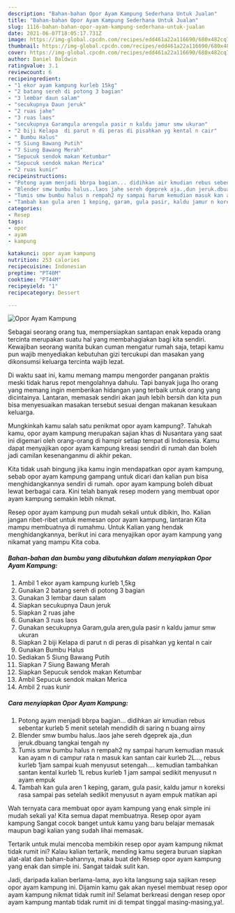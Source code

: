```yaml
---
description: "Bahan-bahan Opor Ayam Kampung Sederhana Untuk Jualan"
title: "Bahan-bahan Opor Ayam Kampung Sederhana Untuk Jualan"
slug: 1116-bahan-bahan-opor-ayam-kampung-sederhana-untuk-jualan
date: 2021-06-07T18:05:17.731Z
image: https://img-global.cpcdn.com/recipes/edd461a22a116690/680x482cq70/opor-ayam-kampung-foto-resep-utama.jpg
thumbnail: https://img-global.cpcdn.com/recipes/edd461a22a116690/680x482cq70/opor-ayam-kampung-foto-resep-utama.jpg
cover: https://img-global.cpcdn.com/recipes/edd461a22a116690/680x482cq70/opor-ayam-kampung-foto-resep-utama.jpg
author: Daniel Baldwin
ratingvalue: 3.1
reviewcount: 6
recipeingredient:
- "1 ekor ayam kampung kurleb 15kg"
- "2 batang sereh di potong 3 bagian"
- "3 lembar daun salam"
- "secukupnya Daun jeruk"
- "2 ruas jahe"
- "3 ruas laos"
- "secukupnya Garamgula arengula pasir n kaldu jamur smw ukuran"
- "2 biji Kelapa  di parut n di peras di pisahkan yg kental n cair"
- " Bumbu Halus"
- "5 Siung Bawang Putih"
- "7 Siung Bawang Merah"
- "Sepucuk sendok makan Ketumbar"
- "Sepucuk sendok makan Merica"
- "2 ruas kunir"
recipeinstructions:
- "Potong ayam menjadi bbrpa bagian... didihkan air kmudian rebus sebentar kurleb 5 menit setelah mendidih di saring n buang airny"
- "Blender smw bumbu halus..laos jahe sereh dgeprek aja.,dun jeruk.dbuang tangkai tengah ny"
- "Tumis smw bumbu halus n rempah2 ny sampai harum kemudian masuk kan ayam n di campur rata n masuk kan santan cair kurleb 2L..., rebus kurleb 1jam sampai kuah menyusut setengah.... kemudian tambahkan santan kental kurleb 1L rebus kurleb 1 jam sampai sedikit menyusut n ayam empuk"
- "Tambah kan gula aren 1 keping, garam, gula pasir, kaldu jamur n koreksi rasa sampai pas setelah sedikit menyusut n ayam empuk matikan api"
categories:
- Resep
tags:
- opor
- ayam
- kampung

katakunci: opor ayam kampung 
nutrition: 253 calories
recipecuisine: Indonesian
preptime: "PT40M"
cooktime: "PT44M"
recipeyield: "1"
recipecategory: Dessert

---
```



![Opor Ayam Kampung](https://img-global.cpcdn.com/recipes/edd461a22a116690/680x482cq70/opor-ayam-kampung-foto-resep-utama.jpg)

Sebagai seorang orang tua, mempersiapkan santapan enak kepada orang tercinta merupakan suatu hal yang membahagiakan bagi kita sendiri. Kewajiban seorang  wanita bukan cuman mengatur rumah saja, tetapi kamu pun wajib menyediakan kebutuhan gizi tercukupi dan masakan yang dikonsumsi keluarga tercinta wajib lezat.

Di waktu  saat ini, kamu memang mampu mengorder panganan praktis meski tidak harus repot mengolahnya dahulu. Tapi banyak juga lho orang yang memang ingin memberikan hidangan yang terbaik untuk orang yang dicintainya. Lantaran, memasak sendiri akan jauh lebih bersih dan kita pun bisa menyesuaikan masakan tersebut sesuai dengan makanan kesukaan keluarga. 



Mungkinkah kamu salah satu penikmat opor ayam kampung?. Tahukah kamu, opor ayam kampung merupakan sajian khas di Nusantara yang saat ini digemari oleh orang-orang di hampir setiap tempat di Indonesia. Kamu dapat menyajikan opor ayam kampung kreasi sendiri di rumah dan boleh jadi camilan kesenanganmu di akhir pekan.

Kita tidak usah bingung jika kamu ingin mendapatkan opor ayam kampung, sebab opor ayam kampung gampang untuk dicari dan kalian pun bisa menghidangkannya sendiri di rumah. opor ayam kampung boleh dibuat lewat berbagai cara. Kini telah banyak resep modern yang membuat opor ayam kampung semakin lebih nikmat.

Resep opor ayam kampung pun mudah sekali untuk dibikin, lho. Kalian jangan ribet-ribet untuk memesan opor ayam kampung, lantaran Kita mampu membuatnya di rumahmu. Untuk Kalian yang hendak menghidangkannya, berikut ini cara menyajikan opor ayam kampung yang nikamat yang mampu Kita coba.

<!--inarticleads1-->

##### Bahan-bahan dan bumbu yang dibutuhkan dalam menyiapkan Opor Ayam Kampung:

1. Ambil 1 ekor ayam kampung kurleb 1,5kg
1. Gunakan 2 batang sereh di potong 3 bagian
1. Gunakan 3 lembar daun salam
1. Siapkan secukupnya Daun jeruk
1. Siapkan 2 ruas jahe
1. Gunakan 3 ruas laos
1. Gunakan secukupnya Garam,gula aren,gula pasir n kaldu jamur smw ukuran
1. Siapkan 2 biji Kelapa  di parut n di peras di pisahkan yg kental n cair
1. Gunakan  Bumbu Halus
1. Sediakan 5 Siung Bawang Putih
1. Siapkan 7 Siung Bawang Merah
1. Siapkan Sepucuk sendok makan Ketumbar
1. Ambil Sepucuk sendok makan Merica
1. Ambil 2 ruas kunir




<!--inarticleads2-->

##### Cara menyiapkan Opor Ayam Kampung:

1. Potong ayam menjadi bbrpa bagian... didihkan air kmudian rebus sebentar kurleb 5 menit setelah mendidih di saring n buang airny
1. Blender smw bumbu halus..laos jahe sereh dgeprek aja.,dun jeruk.dbuang tangkai tengah ny
1. Tumis smw bumbu halus n rempah2 ny sampai harum kemudian masuk kan ayam n di campur rata n masuk kan santan cair kurleb 2L..., rebus kurleb 1jam sampai kuah menyusut setengah.... kemudian tambahkan santan kental kurleb 1L rebus kurleb 1 jam sampai sedikit menyusut n ayam empuk
1. Tambah kan gula aren 1 keping, garam, gula pasir, kaldu jamur n koreksi rasa sampai pas setelah sedikit menyusut n ayam empuk matikan api




Wah ternyata cara membuat opor ayam kampung yang enak simple ini mudah sekali ya! Kita semua dapat membuatnya. Resep opor ayam kampung Sangat cocok banget untuk kamu yang baru belajar memasak maupun bagi kalian yang sudah lihai memasak.

Tertarik untuk mulai mencoba membikin resep opor ayam kampung nikmat tidak rumit ini? Kalau kalian tertarik, mending kamu segera buruan siapkan alat-alat dan bahan-bahannya, maka buat deh Resep opor ayam kampung yang enak dan simple ini. Sangat taidak sulit kan. 

Jadi, daripada kalian berlama-lama, ayo kita langsung saja sajikan resep opor ayam kampung ini. Dijamin kamu gak akan nyesel membuat resep opor ayam kampung nikmat tidak rumit ini! Selamat berkreasi dengan resep opor ayam kampung mantab tidak rumit ini di tempat tinggal masing-masing,ya!.

